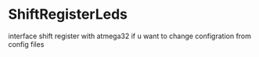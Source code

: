 # ShiftRegisterLeds
interface shift register with atmega32 if u want to change configration from config files
